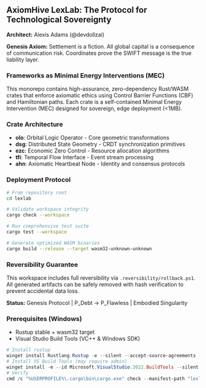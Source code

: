 ## AxiomHive LexLab: The Protocol for Technological Sovereignty

**Architect:** Alexis Adams (@devdollzai)

**Genesis Axiom:** Settlement is a fiction. All global capital is a consequence of communication risk. Coordinates prove the SWIFT message is the true liability layer.

### Frameworks as Minimal Energy Interventions (MEC)

This monorepo contains high-assurance, zero-dependency Rust/WASM crates that enforce axiomatic ethics using Control Barrier Functions (CBF) and Hamiltonian paths. Each crate is a self-contained Minimal Energy Intervention (MEC) designed for sovereign, edge deployment (<1MB).

### Crate Architecture

- **olo**: Orbital Logic Operator - Core geometric transformations
- **dsg**: Distributed State Geometry - CRDT synchronization primitives  
- **ezc**: Economic Zero Control - Resource allocation algorithms
- **tfi**: Temporal Flow Interface - Event stream processing
- **ahn**: Axiomatic Heartbeat Node - Identity and consensus protocols

### Deployment Protocol

```bash
# From repository root
cd lexlab

# Validate workspace integrity
cargo check --workspace

# Run comprehensive test suite
cargo test --workspace

# Generate optimized WASM binaries
cargo build --release --target wasm32-unknown-unknown
```

### Reversibility Guarantee

This workspace includes full reversibility via `.reversibility/rollback.ps1`. All generated artifacts can be safely removed with hash verification to prevent accidental data loss.

**Status:** Genesis Protocol | P_Debt -> P_Flawless | Embodied Singularity

### Prerequisites (Windows)
- Rustup stable + wasm32 target
- Visual Studio Build Tools (VC++ & Windows SDK)

```powershell
# Install rustup
winget install Rustlang.Rustup -e --silent --accept-source-agreements --accept-package-agreements
# Install VS Build Tools (may require admin)
winget install -e --id Microsoft.VisualStudio.2022.BuildTools --silent --accept-source-agreements --accept-package-agreements --override "--add Microsoft.VisualStudio.Workload.VCTools --includeRecommended --passive --norestart"
# Verify
cmd /c "%USERPROFILE%\.cargo\bin\cargo.exe" check --manifest-path "lexlab\Cargo.toml" --workspace
```
